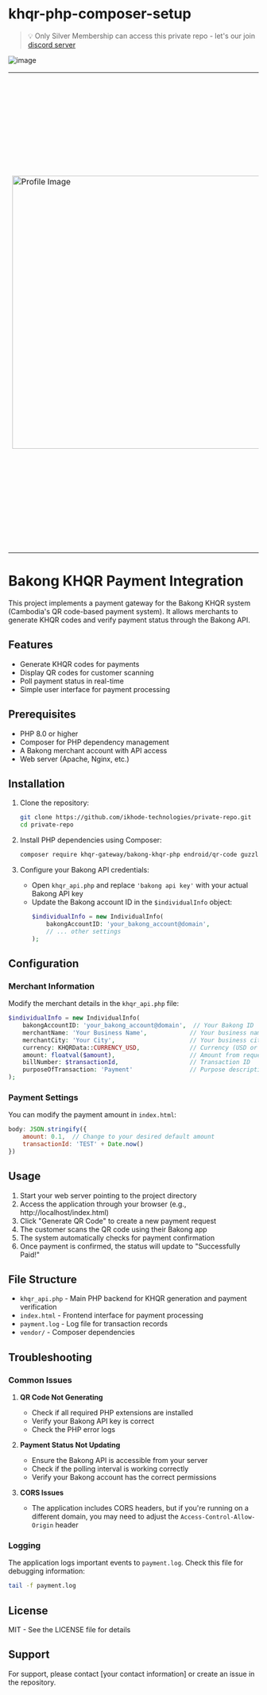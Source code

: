 # khqr-php-composer-setup

> 💡
> Only Silver Membership can access this private repo - let's our join <a href="https://discord.com/invite/ySCGdyArHb" >discord server</a>

![image](https://github.com/user-attachments/assets/5470ded5-b424-4c79-8125-03b658a4291f)
<table>
  <tr>
    <td>
      <a href="https://www.ikhode.site/">
        <img width="550" src="https://github.com/user-attachments/assets/8aead125-14da-4205-a01f-eb5eb9b8da5b" alt="Profile Image">
      </a>
    </td>
    <td>
      I'm a <strong>Software Developer</strong> who passionate about <strong>coding</strong> and building tools that help people with their daily tasks.
      I'm currently exploring <strong>AI solutions</strong> and working with <strong>modern tech stacks</strong>. I'm also on a journey to level up my 
      <strong>Spaghetti Code</strong> skills. Support us by make some donate and I really appricate that.
      <br><br>
      Got a question? Feel free to <a href="https://bio.ikhode.site/">contact me anytime</a>.
    </td>
  </tr>
</table>


# Bakong KHQR Payment Integration

This project implements a payment gateway for the Bakong KHQR system (Cambodia's QR code-based payment system). It allows merchants to generate KHQR codes and verify payment status through the Bakong API.

## Features

- Generate KHQR codes for payments
- Display QR codes for customer scanning
- Poll payment status in real-time
- Simple user interface for payment processing

## Prerequisites

- PHP 8.0 or higher
- Composer for PHP dependency management
- A Bakong merchant account with API access
- Web server (Apache, Nginx, etc.)

## Installation

1. Clone the repository:
   ```bash
   git clone https://github.com/ikhode-technologies/private-repo.git
   cd private-repo
   ```

2. Install PHP dependencies using Composer:
   ```bash
   composer require khqr-gateway/bakong-khqr-php endroid/qr-code guzzlehttp/guzzle
   ```

3. Configure your Bakong API credentials:
   - Open `khqr_api.php` and replace `'bakong api key'` with your actual Bakong API key
   - Update the Bakong account ID in the `$individualInfo` object:
     ```php
     $individualInfo = new IndividualInfo(
         bakongAccountID: 'your_bakong_account@domain',
         // ... other settings
     );
     ```

## Configuration

### Merchant Information

Modify the merchant details in the `khqr_api.php` file:

```php
$individualInfo = new IndividualInfo(
    bakongAccountID: 'your_bakong_account@domain',  // Your Bakong ID
    merchantName: 'Your Business Name',            // Your business name
    merchantCity: 'Your City',                     // Your business city
    currency: KHQRData::CURRENCY_USD,              // Currency (USD or KHR)
    amount: floatval($amount),                     // Amount from request
    billNumber: $transactionId,                    // Transaction ID
    purposeOfTransaction: 'Payment'                // Purpose description
);
```

### Payment Settings

You can modify the payment amount in `index.html`:

```javascript
body: JSON.stringify({
    amount: 0.1,  // Change to your desired default amount
    transactionId: 'TEST' + Date.now()
})
```

## Usage

1. Start your web server pointing to the project directory
2. Access the application through your browser (e.g., http://localhost/index.html)
3. Click "Generate QR Code" to create a new payment request
4. The customer scans the QR code using their Bakong app
5. The system automatically checks for payment confirmation
6. Once payment is confirmed, the status will update to "Successfully Paid!"

## File Structure

- `khqr_api.php` - Main PHP backend for KHQR generation and payment verification
- `index.html` - Frontend interface for payment processing
- `payment.log` - Log file for transaction records
- `vendor/` - Composer dependencies

## Troubleshooting

### Common Issues

1. **QR Code Not Generating**
   - Check if all required PHP extensions are installed
   - Verify your Bakong API key is correct
   - Check the PHP error logs

2. **Payment Status Not Updating**
   - Ensure the Bakong API is accessible from your server
   - Check if the polling interval is working correctly
   - Verify your Bakong account has the correct permissions

3. **CORS Issues**
   - The application includes CORS headers, but if you're running on a different domain, you may need to adjust the `Access-Control-Allow-Origin` header

### Logging

The application logs important events to `payment.log`. Check this file for debugging information:

```bash
tail -f payment.log
```


## License

MIT - See the LICENSE file for details

## Support

For support, please contact [your contact information] or create an issue in the repository.
